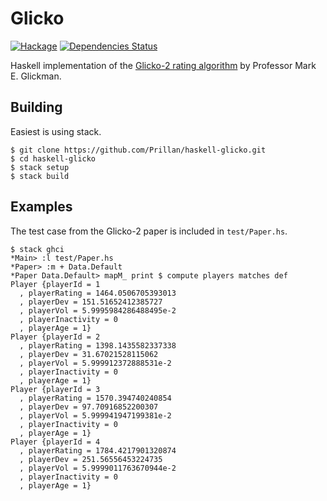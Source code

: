 # Glicko
[![Hackage](https://img.shields.io/hackage/v/glicko.svg)](https://hackage.haskell.org/package/glicko)
[![Dependencies Status](http://img.shields.io/hackage-deps/v/glicko.svg)](http://packdeps.haskellers.com/feed?needle=glicko)

Haskell implementation of the
[Glicko-2 rating algorithm](http://glicko.net/glicko/glicko2.pdf) by Professor Mark E. Glickman.

## Building

Easiest is using stack.

```
$ git clone https://github.com/Prillan/haskell-glicko.git
$ cd haskell-glicko
$ stack setup
$ stack build
```

## Examples

The test case from the Glicko-2 paper is included in `test/Paper.hs`.

```
$ stack ghci
*Main> :l test/Paper.hs
*Paper> :m + Data.Default
*Paper Data.Default> mapM_ print $ compute players matches def
Player {playerId = 1
  , playerRating = 1464.0506705393013
  , playerDev = 151.51652412385727
  , playerVol = 5.9995984286488495e-2
  , playerInactivity = 0
  , playerAge = 1}
Player {playerId = 2
  , playerRating = 1398.1435582337338
  , playerDev = 31.67021528115062
  , playerVol = 5.999912372888531e-2
  , playerInactivity = 0
  , playerAge = 1}
Player {playerId = 3
  , playerRating = 1570.394740240854
  , playerDev = 97.70916852200307
  , playerVol = 5.999941947199381e-2
  , playerInactivity = 0
  , playerAge = 1}
Player {playerId = 4
  , playerRating = 1784.4217901320874
  , playerDev = 251.56556453224735
  , playerVol = 5.9999011763670944e-2
  , playerInactivity = 0
  , playerAge = 1}
```
